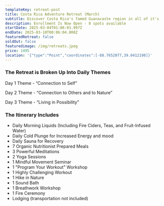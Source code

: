```yaml
---
templateKey: retreat-post
title: Costa Rica Adventure Retreat (March)
subtitle: Discover Costa Rica's famed Guanacaste region in all of it's glory!
description: Enrollment Is Now Open - 8 spots available
startDate: 2025-03-04T01:06:03.997Z
endDate: 2025-03-10T00:06:04.008Z
featuredRetreat: false
soldOut: false
featuredimage: /img/retreats.jpeg
price: 1495
location: '{"type":"Point","coordinates":[-88.7652077,39.0412198]}'
---
```

### The Retreat is Broken Up Into Daily Themes

Day 1 Theme - “Connection to Self”

Day 2 Theme - “Connection to Others and to Nature”

Day 3 Theme - “Living in Possibility”

### The Itinerary Includes

* Daily Morning Liquids (Including Fire Ciders, Teas, and Fruit-Infused Water)
* Daily Cold Plunge for Increased Energy and mood
* Daily Sauna for Recovery
* 7 Organic Nutritionist Prepared Meals
* 3 Powerful Meditations
* 2 Yoga Sessions
* 1 Mindful Movement Seminar
* 1 "Program Your Workout" Workshop
* 1 Highly Challenging Workout
* 1 Hike in Nature
* 1 Sound Bath
* 1 Breathwork Workshop
* 1 Fire Ceremony
* Lodging (transportation not included)
